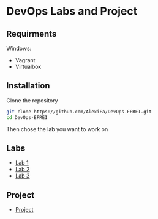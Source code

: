 # DevOps Labs and Project

## Requirments

Windows:

- Vagrant
- Virtualbox

## Installation

Clone the repository

```bash
git clone https://github.com/AlexiFa/DevOps-EFREI.git
cd DevOps-EFREI
```

Then chose the lab you want to work on

## Labs

- [Lab 1](lab1/)
- [Lab 2](lab2/)
- [Lab 3](lab3/)

## Project

- [Project](project/)
